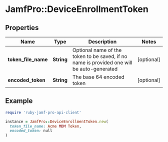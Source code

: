 # JamfPro::DeviceEnrollmentToken

## Properties

| Name | Type | Description | Notes |
| ---- | ---- | ----------- | ----- |
| **token_file_name** | **String** | Optional name of the token to be saved, if no name is provided one will be auto-generated | [optional] |
| **encoded_token** | **String** | The base 64 encoded token | [optional] |

## Example

```ruby
require 'ruby-jamf-pro-api-client'

instance = JamfPro::DeviceEnrollmentToken.new(
  token_file_name: Acme MDM Token,
  encoded_token: null
)
```

